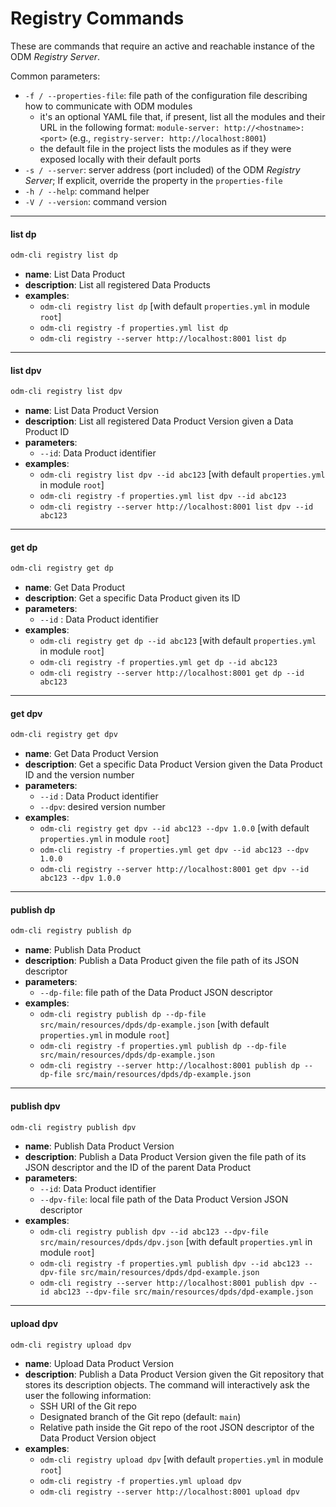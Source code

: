 # Registry Commands

These are commands that require an active and reachable instance of the ODM *Registry Server*.

Common parameters:

* `-f / --properties-file`: file path of the configuration file describing how to communicate with ODM modules
    * it's an optional YAML file that, if present, list all the modules and their URL in the following format: `module-server: http://<hostname>:<port>` (e.g., `registry-server: http://localhost:8001`)
    * the default file in the project lists the modules as if they were exposed locally with their default ports
* `-s / --server`: server address (port included) of the ODM *Registry Server*; If explicit, override the property in the `properties-file`
* `-h / --help`: command helper
* `-V / --version`: command version

---
#### list dp

```bash
odm-cli registry list dp
```

* **name**: List Data Product
* **description**: List all registered Data Products
* **examples**: 
    * `odm-cli registry list dp` [with default `properties.yml` in module `root`]
    * `odm-cli registry -f properties.yml list dp`
    * `odm-cli registry --server http://localhost:8001 list dp`

---
#### list dpv

```bash
odm-cli registry list dpv
```

* **name**: List Data Product Version
* **description**: List all registered Data Product Version given a Data Product ID
* **parameters**:
    * `--id`: Data Product identifier
* **examples**: 
    * `odm-cli registry list dpv --id abc123` [with default `properties.yml` in module `root`]
    * `odm-cli registry -f properties.yml list dpv --id abc123`
    * `odm-cli registry --server http://localhost:8001 list dpv --id abc123`

---
#### get dp

```bash
odm-cli registry get dp
```

* **name**: Get Data Product
* **description**: Get a specific Data Product given its ID
* **parameters**:
    * `--id` : Data Product identifier
* **examples**:
    * `odm-cli registry get dp --id abc123` [with default `properties.yml` in module `root`]
    * `odm-cli registry -f properties.yml get dp --id abc123`
    * `odm-cli registry --server http://localhost:8001 get dp --id abc123`

---
#### get dpv

```bash
odm-cli registry get dpv
```

* **name**: Get Data Product Version
* **description**: Get a specific Data Product Version given the Data Product ID and the version number
* **parameters**:
    * `--id` : Data Product identifier
    * `--dpv`: desired version number
* **examples**: 
    * `odm-cli registry get dpv --id abc123 --dpv 1.0.0` [with default `properties.yml` in module `root`]
    * `odm-cli registry -f properties.yml get dpv --id abc123 --dpv 1.0.0`
    * `odm-cli registry --server http://localhost:8001 get dpv --id abc123 --dpv 1.0.0`


---
#### publish dp

```bash
odm-cli registry publish dp
```

* **name**: Publish Data Product
* **description**: Publish a Data Product given the file path of its JSON descriptor
* **parameters**: 
    * `--dp-file`: file path of the Data Product JSON descriptor
* **examples**:  
    * `odm-cli registry publish dp --dp-file src/main/resources/dpds/dp-example.json` [with default `properties.yml` in module `root`] 
    * `odm-cli registry -f properties.yml publish dp --dp-file src/main/resources/dpds/dp-example.json` 
    * `odm-cli registry --server http://localhost:8001 publish dp --dp-file src/main/resources/dpds/dp-example.json`

---
#### publish dpv

```bash
odm-cli registry publish dpv
```

* **name**: Publish Data Product Version
* **description**: Publish a Data Product Version given the file path of its JSON descriptor and the ID of the parent Data Product
* **parameters**: 
    * `--id`: Data Product identifier 
    * `--dpv-file`: local file path of the Data Product Version JSON descriptor
* **examples**:  
    * `odm-cli registry publish dpv --id abc123 --dpv-file src/main/resources/dpds/dpv.json` [with default `properties.yml` in module `root`] 
    * `odm-cli registry -f properties.yml publish dpv --id abc123 --dpv-file src/main/resources/dpds/dpd-example.json` 
    * `odm-cli registry --server http://localhost:8001 publish dpv --id abc123 --dpv-file src/main/resources/dpds/dpd-example.json`

---
#### upload dpv

```bash
odm-cli registry upload dpv
```

* **name**: Upload Data Product Version
* **description**: Publish a Data Product Version given the Git repository that stores its description objects. The command will interactively ask the user the following information:  
    * SSH URI of the Git repo 
    * Designated branch of the Git repo (default: `main`) 
    * Relative path inside the Git repo of the root JSON descriptor of the Data Product Version object
* **examples**:  
    * `odm-cli registry upload dpv` [with default `properties.yml` in module `root`] 
    * `odm-cli registry -f properties.yml upload dpv` 
    * `odm-cli registry --server http://localhost:8001 upload dpv`